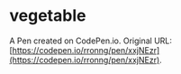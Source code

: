 # vegetable

A Pen created on CodePen.io. Original URL: [https://codepen.io/rronng/pen/xxjNEzr](https://codepen.io/rronng/pen/xxjNEzr).

